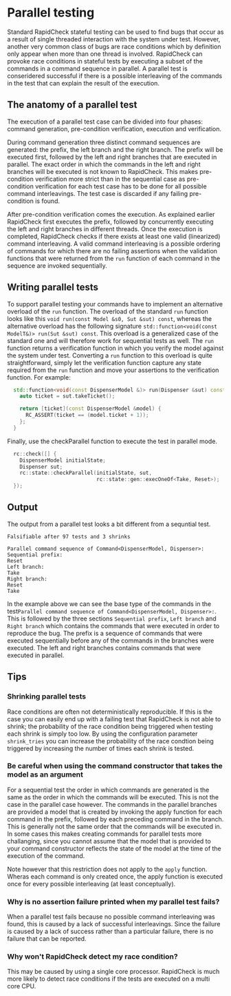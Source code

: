 Parallel testing
=========================
Standard RapidCheck stateful testing can be used to find bugs that occur as a result of single threaded interaction with the system under test. However, another very common class of bugs are race conditions which by definition only appear when more than one thread is involved. RapidCheck can provoke race conditions in stateful tests by executing a subset of the commands in a command sequence in parallel. A parallel test is conseridered successful if there is a possible interleaving of the commands in the test that can explain the result of the execution.

## The anatomy of a parallel test ##
The execution of a parallel test case can be divided into four phases: command generation, pre-condition verification, execution and verification. 

During command generation three distinct command sequences are generated: the prefix, the left branch and the right branch. The prefix will be executed first, followed by the left and right branches that are executed in parallel. The exact order in which the commands in the left and right branches will be executed is not known to RapidCheck. This makes pre-condition verification more strict than in the sequential case as pre-condition verification for each test case has to be done for all possible command interleavings. The test case is discarded if any failing pre-condition is found.

After pre-condition verification comes the execution. As explained earlier RapidCheck first executes the prefix, followed by concurrently executing the left and right branches in different threads. Once the execution is completed, RapidCheck checks if there exists at least one valid (linearized) command interleaving. A valid command interleaving is a possible ordering of commands for which there are no failing assertions when the validation functions that were returned from the ```run``` function of each command in the sequence are invoked sequentially.

## Writing parallel tests ##
To support parallel testing your commands have to implement an alternative overload of the ```run``` function. The overload of the standard ```run``` function looks like this ```void run(const Model &s0, Sut &sut) const```, whereas the alternative overload has the following signature ```std::function<void(const ModelT&)> run(Sut &sut) const```. This overload is a generalized case of the standard one and will therefore work for sequential tests as well. The ```run``` function returns a verification function in which you verify the model against the system under test. Converting a ```run``` function to this overload is quite straightforward, simply let the verification function capture any state required from the ```run``` function and move your assertions to the verification function. For example:

```c++
  std::function<void(const DispenserModel &)> run(Dispenser &sut) const override {
    auto ticket = sut.takeTicket();

    return [ticket](const DispenserModel &model) {
      RC_ASSERT(ticket == (model.ticket + 1));
    };
  }
```

Finally, use the checkParallel function to execute the test in parallel mode.

```c++
  rc::check([] {
    DispenserModel initialState;
    Dispenser sut;
    rc::state::checkParallel(initialState, sut,
                             rc::state::gen::execOneOf<Take, Reset>);
  });
```

## Output ##
The output from a parallel test looks a bit different from a sequntial test.

```
Falsifiable after 97 tests and 3 shrinks

Parallel command sequence of Command<DispenserModel, Dispenser>:
Sequential prefix:
Reset
Left branch:
Take
Right branch:
Reset
Take
```

In the example above we can see the base type of the commands in the test```Parallel command sequence of Command<DispenserModel, Dispenser>:```. This is followed by the three sections ```Sequential prefix```, ```Left branch``` and ```Right branch``` which contains the commands that were executed in order to reproduce the bug. The prefix is a sequence of commands that were executed sequentially before any of the commands in the branches were executed. The left and right branches contains commands that were executed in parallel.

## Tips ##
### Shrinking parallel tests ###
Race conditions are often not deterministically reproducible. If this is the case you can easily end up with a failing test that RapidCheck is not able to shrink; the probability of the race condition being triggered when testing each shrink is simply too low. By using the configuration parameter ```shrink_tries``` you can increase the probability of the race condtion being triggered by increasing the number of times each shrink is tested.

### Be careful when using the command constructor that takes the model as an argument ###
For a sequential test the order in which commands are generated is the same as the order in which the commands will be executed. This is not the case in the parallel case however. The commands in the parallel branches are provided a model that is created by invoking the apply function for each command in the prefix, followed by each preceding command in the branch. This is generally not the same order that the commands will be executed in. In some cases this makes creating commands for parallel tests more challanging, since you cannot assume that the model that is provided to your command constructor reflects the state of the model at the time of the execution of the command.

Note however that this restriction does not apply to the ```apply``` function. Wheras each command is only created once, the apply function is executed once for every possible interleaving (at least conceptually).

### Why is no assertion failure printed when my parallel test fails? ###
When a parallel test fails because no possible command interleaving was found, this is caused by a lack of successful interleavings. Since the failure is caused by a lack of success rather than a particular failure, there is no failure that can be reported.

### Why won't RapidCheck detect my race condition? ###
This may be caused by using a single core processor. RapidCheck is much more likely to detect race conditions if the tests are executed on a multi core CPU.
